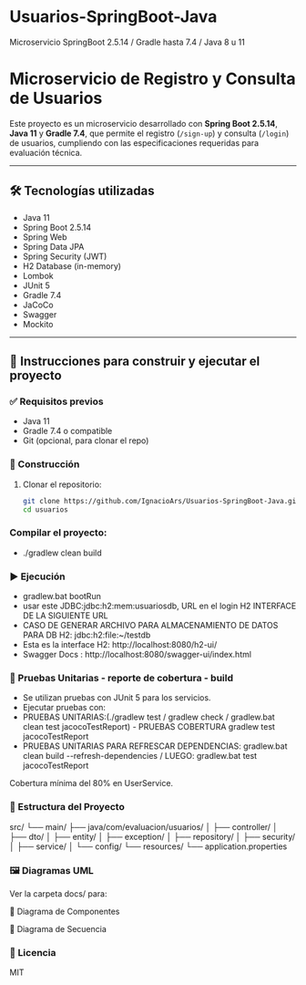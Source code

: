 # Usuarios-SpringBoot-Java
Microservicio SpringBoot 2.5.14 / Gradle hasta 7.4 / Java 8 u 11

# Microservicio de Registro y Consulta de Usuarios

Este proyecto es un microservicio desarrollado con **Spring Boot 2.5.14**, **Java 11** y **Gradle 7.4**, que permite el registro (`/sign-up`) y consulta (`/login`) de usuarios, cumpliendo con las especificaciones requeridas para evaluación técnica.

---

## 🛠 Tecnologías utilizadas

- Java 11
- Spring Boot 2.5.14
- Spring Web
- Spring Data JPA
- Spring Security (JWT)
- H2 Database (in-memory)
- Lombok
- JUnit 5
- Gradle 7.4
- JaCoCo
- Swagger
- Mockito

---

## 🚀 Instrucciones para construir y ejecutar el proyecto

### ✅ Requisitos previos

- Java 11
- Gradle 7.4 o compatible
- Git (opcional, para clonar el repo)

### 🔧 Construcción

1. Clonar el repositorio:
   ```bash
   git clone https://github.com/IgnacioArs/Usuarios-SpringBoot-Java.git
   cd usuarios

### Compilar el proyecto:

- ./gradlew clean build

### ▶️ Ejecución

- gradlew.bat bootRun
- usar este JDBC:jdbc:h2:mem:usuariosdb, URL en el login H2 INTERFACE DE LA SIGUIENTE URL
- CASO DE GENERAR ARCHIVO PARA ALMACENAMIENTO DE DATOS PARA DB H2: jdbc:h2:file:~/testdb
- Esta es la interface H2: http://localhost:8080/h2-ui/
- Swagger Docs : http://localhost:8080/swagger-ui/index.html

### 🧪 Pruebas Unitarias - reporte de cobertura - build
- Se utilizan pruebas con JUnit 5 para los servicios.
- Ejecutar pruebas con:
- PRUEBAS UNITARIAS:(./gradlew test / gradlew check / gradlew.bat clean test jacocoTestReport)  - PRUEBAS COBERTURA  gradlew test jacocoTestReport
- PRUEBAS UNITARIAS PARA REFRESCAR DEPENDENCIAS: gradlew.bat clean build --refresh-dependencies  /  LUEGO: gradlew.bat test jacocoTestReport

Cobertura mínima del 80% en UserService.

### 📂 Estructura del Proyecto

src/
 └── main/
     ├── java/com/evaluacion/usuarios/
     │   ├── controller/
     │   ├── dto/
     │   ├── entity/
     │   ├── exception/
     │   ├── repository/
     │   ├── security/
     │   ├── service/
     │   └── config/
     └── resources/
         └── application.properties

### 🖼 Diagramas UML
Ver la carpeta docs/ para:

📌 Diagrama de Componentes

📌 Diagrama de Secuencia

### 📘 Licencia
MIT
